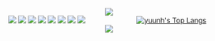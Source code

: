 <div align="center">
  <img src="https://capsule-render.vercel.app/api?type=waving&color=auto&height=150&section=header&text=Hello,%20World!&fontSize=50&fontColor=ffffff&animation=fadeIn" />
  
  <div style="display: flex; justify-content: center; align-items: center; width: 100%;">
    <div style="width: 50%; text-align: center;">
      <img src="https://img.shields.io/badge/Java-ED8B00?style=for-the-badge&logo=openjdk&logoColor=white" />
      <img src="https://img.shields.io/badge/Spring-6DB33F?style=for-the-badge&logo=spring&logoColor=white" />
      <img src="https://img.shields.io/badge/HTML5-E34F26?style=for-the-badge&logo=html5&logoColor=white" />
      <img src="https://img.shields.io/badge/CSS-239120?&style=for-the-badge&logo=css3&logoColor=white" />
      <img src="https://img.shields.io/badge/JavaScript-F7DF1E?style=for-the-badge&logo=JavaScript&logoColor=white" />
      <img src="https://img.shields.io/badge/jQuery-0769AD?style=for-the-badge&logo=jquery&logoColor=white" />
      <img src="https://img.shields.io/badge/Oracle-F80000?style=for-the-badge&logo=oracle&logoColor=black" />
      <img src="https://img.shields.io/badge/Bootstrap-563D7C?style=for-the-badge&logo=bootstrap&logoColor=white" />
    </div>
    <div style="width: 50%; text-align: center;">
      <a href="https://github.com/yuunh/github-readme-stats">
        <img src="https://github-readme-stats.vercel.app/api/top-langs/?username=yuunh&layout=compact" alt="yuunh's Top Langs" />
      </a>
    </div>
  </div>
  
  <img src="https://capsule-render.vercel.app/api?type=waving&color=auto&height=150&section=footer" />
</div>
